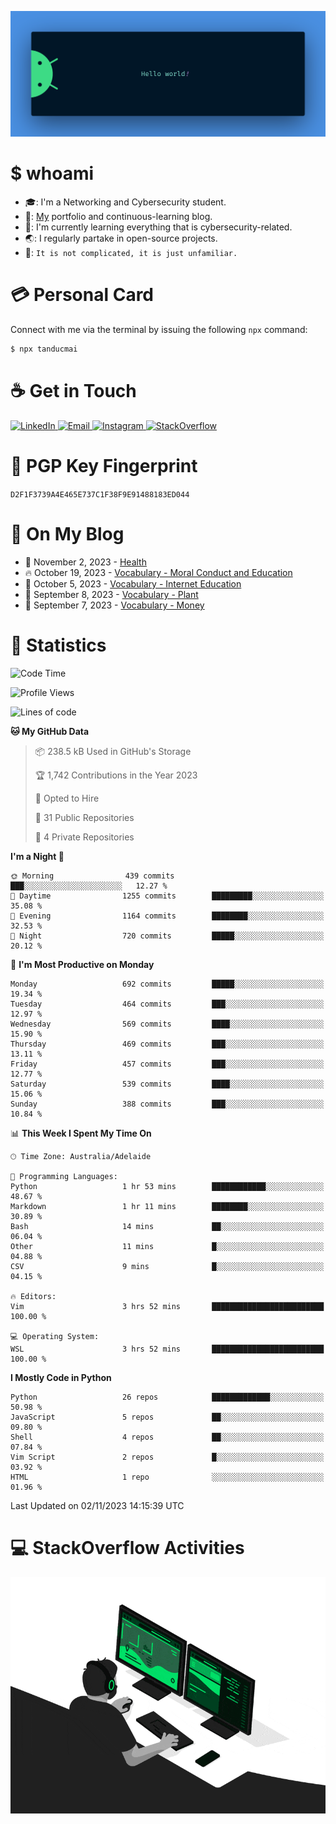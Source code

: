 <p align="center"><img src="assets/banner.png" /></p>

[//]: ![](https://github.com/tanducmai/tanducmai/actions/workflows/waka-stats.yml/badge.svg)
[//]: ![](https://github.com/tanducmai/tanducmai/actions/workflows/latest-blogs.yml/badge.svg)
[//]: ![](https://github.com/tanducmai/tanducmai/actions/workflows/stackoverflow-activities.yml/badge.svg)

# $ whoami

- :mortar_board:: I'm a Networking and Cybersecurity student.
- :telescope:: [My](https://tanducmai.com/) portfolio and continuous-learning blog.
- :seedling:: I'm currently learning everything that is cybersecurity-related.
- :earth_asia:: I regularly partake in open-source projects.
- :speech_balloon:: `It is not complicated, it is just unfamiliar.`

# :credit_card: Personal Card

Connect with me via the terminal by issuing the following `npx` command:

```bash
$ npx tanducmai
```

# :coffee: Get in Touch

<a target="_blank" href="https://www.linkedin.com/in/tanducmai/">
  <img alt="LinkedIn" src="https://img.shields.io/badge/LinkedIn-0077B5?style=for-the-badge&logo=linkedin&logoColor=white" />
</a>
<a target="_blank" href="mailto:henryfromvietnam@gmail.com">
  <img alt="Email" src="https://img.shields.io/badge/Gmail-D14836?style=for-the-badge&logo=gmail&logoColor=white" />
</a>
<a target="_blank" href="https://www.instagram.com/henry.maii/">
  <img alt="Instagram" src="https://img.shields.io/badge/Instagram-E4405F?style=for-the-badge&logo=instagram&logoColor=white" />
</a>
<a target="_blank" href="https://stackoverflow.com/users/16999206/tanducmai">
  <img alt="StackOverflow" src="https://img.shields.io/static/v1?message=Stackoverflow&logo=stackoverflow&label=&color=FE7A16&logoColor=white&labelColor=&style=for-the-badge" />
</a>

# :closed_lock_with_key: PGP Key Fingerprint

`D2F1F3739A4E465E737C1F38F9E91488183ED044`

# :scroll: On My Blog

<!-- BLOG-POST-LIST:START -->
 - 💯 November 2, 2023 - [Health](https://tanducmai.com/posts/glossaries/vocabulary/veganism/)
 - 🔥 October 19, 2023 - [Vocabulary - Moral Conduct and Education](https://tanducmai.com/posts/glossaries/vocabulary/moral-conduct-education/)
 - 💫 October 5, 2023 - [Vocabulary - Internet Education](https://tanducmai.com/posts/glossaries/vocabulary/internet-education/)
 - 🚀 September 8, 2023 - [Vocabulary - Plant](https://tanducmai.com/posts/glossaries/vocabulary/plant/)
 - 🌮 September 7, 2023 - [Vocabulary - Money](https://tanducmai.com/posts/glossaries/vocabulary/money/)<!-- BLOG-POST-LIST:END -->

# :1234: Statistics

<!--START_SECTION:waka-->
![Code Time](http://img.shields.io/badge/Code%20Time-144%20hrs%2048%20mins-blue)

![Profile Views](http://img.shields.io/badge/Profile%20Views-1-blue)

![Lines of code](https://img.shields.io/badge/From%20Hello%20World%20I%27ve%20Written-9.1%20million%20lines%20of%20code-blue)

**🐱 My GitHub Data** 

> 📦 238.5 kB Used in GitHub's Storage 
 > 
> 🏆 1,742 Contributions in the Year 2023
 > 
> 💼 Opted to Hire
 > 
> 📜 31 Public Repositories 
 > 
> 🔑 4 Private Repositories 
 > 
**I'm a Night 🦉** 

```text
🌞 Morning                439 commits         ███░░░░░░░░░░░░░░░░░░░░░░   12.27 % 
🌆 Daytime                1255 commits        █████████░░░░░░░░░░░░░░░░   35.08 % 
🌃 Evening                1164 commits        ████████░░░░░░░░░░░░░░░░░   32.53 % 
🌙 Night                  720 commits         █████░░░░░░░░░░░░░░░░░░░░   20.12 % 
```
📅 **I'm Most Productive on Monday** 

```text
Monday                   692 commits         █████░░░░░░░░░░░░░░░░░░░░   19.34 % 
Tuesday                  464 commits         ███░░░░░░░░░░░░░░░░░░░░░░   12.97 % 
Wednesday                569 commits         ████░░░░░░░░░░░░░░░░░░░░░   15.90 % 
Thursday                 469 commits         ███░░░░░░░░░░░░░░░░░░░░░░   13.11 % 
Friday                   457 commits         ███░░░░░░░░░░░░░░░░░░░░░░   12.77 % 
Saturday                 539 commits         ████░░░░░░░░░░░░░░░░░░░░░   15.06 % 
Sunday                   388 commits         ███░░░░░░░░░░░░░░░░░░░░░░   10.84 % 
```


📊 **This Week I Spent My Time On** 

```text
🕑︎ Time Zone: Australia/Adelaide

💬 Programming Languages: 
Python                   1 hr 53 mins        ████████████░░░░░░░░░░░░░   48.67 % 
Markdown                 1 hr 11 mins        ████████░░░░░░░░░░░░░░░░░   30.89 % 
Bash                     14 mins             ██░░░░░░░░░░░░░░░░░░░░░░░   06.04 % 
Other                    11 mins             █░░░░░░░░░░░░░░░░░░░░░░░░   04.88 % 
CSV                      9 mins              █░░░░░░░░░░░░░░░░░░░░░░░░   04.15 % 

🔥 Editors: 
Vim                      3 hrs 52 mins       █████████████████████████   100.00 % 

💻 Operating System: 
WSL                      3 hrs 52 mins       █████████████████████████   100.00 % 
```

**I Mostly Code in Python** 

```text
Python                   26 repos            █████████████░░░░░░░░░░░░   50.98 % 
JavaScript               5 repos             ██░░░░░░░░░░░░░░░░░░░░░░░   09.80 % 
Shell                    4 repos             ██░░░░░░░░░░░░░░░░░░░░░░░   07.84 % 
Vim Script               2 repos             █░░░░░░░░░░░░░░░░░░░░░░░░   03.92 % 
HTML                     1 repo              ░░░░░░░░░░░░░░░░░░░░░░░░░   01.96 % 
```




 Last Updated on 02/11/2023 14:15:39 UTC
<!--END_SECTION:waka-->

# :computer: StackOverflow Activities

<!-- STACKOVERFLOW:START -->
<!-- STACKOVERFLOW:END -->

<p align="center"><img src="assets/developer.gif" /></p>
